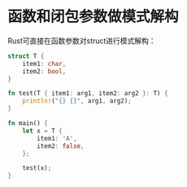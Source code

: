 # 函数和闭包参数做模式解构

Rust可直接在函数参数对struct进行模式解构：

```rust
struct T {
    item1: char,
    item2: bool,
}

fn test(T { item1: arg1, item2: arg2 }: T) {
    println!("{} {}", arg1, arg2);
}

fn main() {
    let x = T {
        item1: 'A',
        item2: false,
    };

    test(x);
}
```